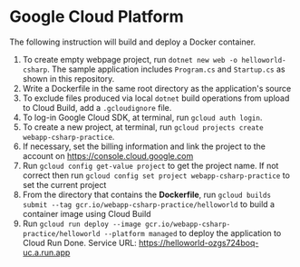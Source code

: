 # Google Cloud Platform
The following instruction will build and deploy a Docker container.
1. To create empty webpage project, run `dotnet new web -o helloworld-csharp`. The sample application includes `Program.cs` and `Startup.cs` as shown in this repository.
2. Write a Dockerfile in the same root directory as the application's source
3. To exclude files produced via local `dotnet` build operations from upload to Cloud Build, add a `.gcloudignore` file.
4. To log-in Google Cloud SDK, at terminal, run `gcloud auth login`.
5. To create a new project, at terminal, run `gcloud projects create webapp-csharp-practice`.
6. If necessary, set the billing information and link the project to the account on https://console.cloud.google.com
7. Run `gcloud config get-value project` to get the project name. If not correct then run `gcloud config set project webapp-csharp-practice` to set the current project
8. From the directory that contains the **Dockerfile**, run `gcloud builds submit --tag gcr.io/webapp-csharp-practice/helloworld` to build a container image using Cloud Build
9. Run `gcloud run deploy --image gcr.io/webapp-csharp-practice/helloworld --platform managed` to deploy the application to Cloud Run
Done. Service URL: https://helloworld-ozgs724boq-uc.a.run.app
